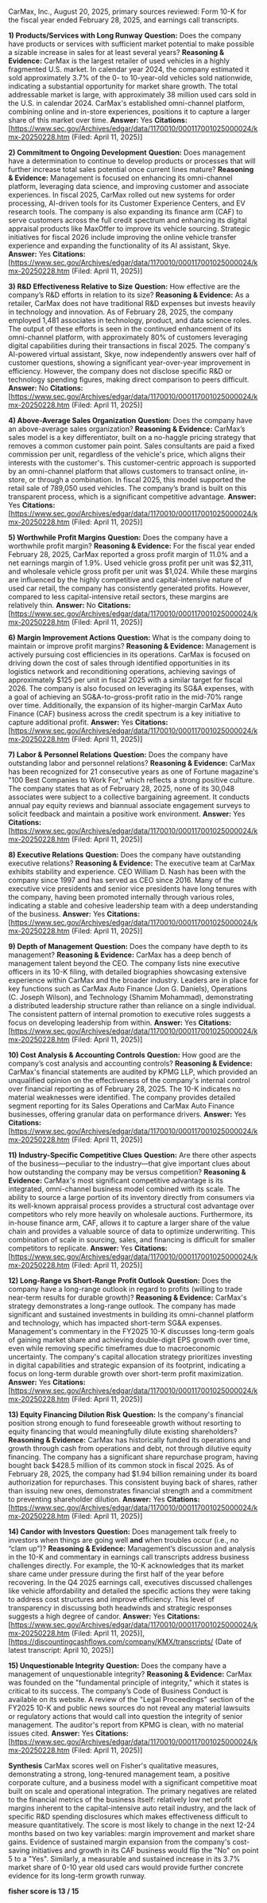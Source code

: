 CarMax, Inc., August 20, 2025, primary sources reviewed: Form 10-K for the fiscal year ended February 28, 2025, and earnings call transcripts.

**1) Products/Services with Long Runway**
**Question:** Does the company have products or services with sufficient market potential to make possible a sizable increase in sales for at least several years?
**Reasoning & Evidence:** CarMax is the largest retailer of used vehicles in a highly fragmented U.S. market. In calendar year 2024, the company estimated it sold approximately 3.7% of the 0- to 10-year-old vehicles sold nationwide, indicating a substantial opportunity for market share growth. The total addressable market is large, with approximately 38 million used cars sold in the U.S. in calendar 2024. CarMax's established omni-channel platform, combining online and in-store experiences, positions it to capture a larger share of this market over time.
**Answer:** Yes
**Citations:** [https://www.sec.gov/Archives/edgar/data/1170010/000117001025000024/kmx-20250228.htm (Filed: April 11, 2025)]

**2) Commitment to Ongoing Development**
**Question:** Does management have a determination to continue to develop products or processes that will further increase total sales potential once current lines mature?
**Reasoning & Evidence:** Management is focused on enhancing its omni-channel platform, leveraging data science, and improving customer and associate experiences. In fiscal 2025, CarMax rolled out new systems for order processing, AI-driven tools for its Customer Experience Centers, and EV research tools. The company is also expanding its finance arm (CAF) to serve customers across the full credit spectrum and enhancing its digital appraisal products like MaxOffer to improve its vehicle sourcing. Strategic initiatives for fiscal 2026 include improving the online vehicle transfer experience and expanding the functionality of its AI assistant, Skye.
**Answer:** Yes
**Citations:** [https://www.sec.gov/Archives/edgar/data/1170010/000117001025000024/kmx-20250228.htm (Filed: April 11, 2025)]

**3) R&D Effectiveness Relative to Size**
**Question:** How effective are the company’s R&D efforts in relation to its size?
**Reasoning & Evidence:** As a retailer, CarMax does not have traditional R&D expenses but invests heavily in technology and innovation. As of February 28, 2025, the company employed 1,481 associates in technology, product, and data science roles. The output of these efforts is seen in the continued enhancement of its omni-channel platform, with approximately 80% of customers leveraging digital capabilities during their transactions in fiscal 2025. The company's AI-powered virtual assistant, Skye, now independently answers over half of customer questions, showing a significant year-over-year improvement in efficiency. However, the company does not disclose specific R&D or technology spending figures, making direct comparison to peers difficult.
**Answer:** No
**Citations:** [https://www.sec.gov/Archives/edgar/data/1170010/000117001025000024/kmx-20250228.htm (Filed: April 11, 2025)]

**4) Above-Average Sales Organization**
**Question:** Does the company have an above-average sales organization?
**Reasoning & Evidence:** CarMax’s sales model is a key differentiator, built on a no-haggle pricing strategy that removes a common customer pain point. Sales consultants are paid a fixed commission per unit, regardless of the vehicle's price, which aligns their interests with the customer's. This customer-centric approach is supported by an omni-channel platform that allows customers to transact online, in-store, or through a combination. In fiscal 2025, this model supported the retail sale of 789,050 used vehicles. The company’s brand is built on this transparent process, which is a significant competitive advantage.
**Answer:** Yes
**Citations:** [https://www.sec.gov/Archives/edgar/data/1170010/000117001025000024/kmx-20250228.htm (Filed: April 11, 2025)]

**5) Worthwhile Profit Margins**
**Question:** Does the company have a worthwhile profit margin?
**Reasoning & Evidence:** For the fiscal year ended February 28, 2025, CarMax reported a gross profit margin of 11.0% and a net earnings margin of 1.9%. Used vehicle gross profit per unit was $2,311, and wholesale vehicle gross profit per unit was $1,024. While these margins are influenced by the highly competitive and capital-intensive nature of used car retail, the company has consistently generated profits. However, compared to less capital-intensive retail sectors, these margins are relatively thin.
**Answer:** No
**Citations:** [https://www.sec.gov/Archives/edgar/data/1170010/000117001025000024/kmx-20250228.htm (Filed: April 11, 2025)]

**6) Margin Improvement Actions**
**Question:** What is the company doing to maintain or improve profit margins?
**Reasoning & Evidence:** Management is actively pursuing cost efficiencies in its operations. CarMax is focused on driving down the cost of sales through identified opportunities in its logistics network and reconditioning operations, achieving savings of approximately $125 per unit in fiscal 2025 with a similar target for fiscal 2026. The company is also focused on leveraging its SG&A expenses, with a goal of achieving an SG&A-to-gross-profit ratio in the mid-70% range over time. Additionally, the expansion of its higher-margin CarMax Auto Finance (CAF) business across the credit spectrum is a key initiative to capture additional profit.
**Answer:** Yes
**Citations:** [https://www.sec.gov/Archives/edgar/data/1170010/000117001025000024/kmx-20250228.htm (Filed: April 11, 2025)]

**7) Labor & Personnel Relations**
**Question:** Does the company have outstanding labor and personnel relations?
**Reasoning & Evidence:** CarMax has been recognized for 21 consecutive years as one of Fortune magazine's "100 Best Companies to Work For," which reflects a strong positive culture. The company states that as of February 28, 2025, none of its 30,048 associates were subject to a collective bargaining agreement. It conducts annual pay equity reviews and biannual associate engagement surveys to solicit feedback and maintain a positive work environment.
**Answer:** Yes
**Citations:** [https://www.sec.gov/Archives/edgar/data/1170010/000117001025000024/kmx-20250228.htm (Filed: April 11, 2025)]

**8) Executive Relations**
**Question:** Does the company have outstanding executive relations?
**Reasoning & Evidence:** The executive team at CarMax exhibits stability and experience. CEO William D. Nash has been with the company since 1997 and has served as CEO since 2016. Many of the executive vice presidents and senior vice presidents have long tenures with the company, having been promoted internally through various roles, indicating a stable and cohesive leadership team with a deep understanding of the business.
**Answer:** Yes
**Citations:** [https://www.sec.gov/Archives/edgar/data/1170010/000117001025000024/kmx-20250228.htm (Filed: April 11, 2025)]

**9) Depth of Management**
**Question:** Does the company have depth to its management?
**Reasoning & Evidence:** CarMax has a deep bench of management talent beyond the CEO. The company lists nine executive officers in its 10-K filing, with detailed biographies showcasing extensive experience within CarMax and the broader industry. Leaders are in place for key functions such as CarMax Auto Finance (Jon G. Daniels), Operations (C. Joseph Wilson), and Technology (Shamim Mohammad), demonstrating a distributed leadership structure rather than reliance on a single individual. The consistent pattern of internal promotion to executive roles suggests a focus on developing leadership from within.
**Answer:** Yes
**Citations:** [https://www.sec.gov/Archives/edgar/data/1170010/000117001025000024/kmx-20250228.htm (Filed: April 11, 2025)]

**10) Cost Analysis & Accounting Controls**
**Question:** How good are the company’s cost analysis and accounting controls?
**Reasoning & Evidence:** CarMax's financial statements are audited by KPMG LLP, which provided an unqualified opinion on the effectiveness of the company's internal control over financial reporting as of February 28, 2025. The 10-K indicates no material weaknesses were identified. The company provides detailed segment reporting for its Sales Operations and CarMax Auto Finance businesses, offering granular data on performance drivers.
**Answer:** Yes
**Citations:** [https://www.sec.gov/Archives/edgar/data/1170010/000117001025000024/kmx-20250228.htm (Filed: April 11, 2025)]

**11) Industry-Specific Competitive Clues**
**Question:** Are there other aspects of the business—peculiar to the industry—that give important clues about how outstanding the company may be versus competition?
**Reasoning & Evidence:** CarMax's most significant competitive advantage is its integrated, omni-channel business model combined with its scale. The ability to source a large portion of its inventory directly from consumers via its well-known appraisal process provides a structural cost advantage over competitors who rely more heavily on wholesale auctions. Furthermore, its in-house finance arm, CAF, allows it to capture a larger share of the value chain and provides a valuable source of data to optimize underwriting. This combination of scale in sourcing, sales, and financing is difficult for smaller competitors to replicate.
**Answer:** Yes
**Citations:** [https://www.sec.gov/Archives/edgar/data/1170010/000117001025000024/kmx-20250228.htm (Filed: April 11, 2025)]

**12) Long-Range vs Short-Range Profit Outlook**
**Question:** Does the company have a long-range outlook in regard to profits (willing to trade near-term results for durable growth)?
**Reasoning & Evidence:** CarMax's strategy demonstrates a long-range outlook. The company has made significant and sustained investments in building its omni-channel platform and technology, which has impacted short-term SG&A expenses. Management's commentary in the FY2025 10-K discusses long-term goals of gaining market share and achieving double-digit EPS growth over time, even while removing specific timeframes due to macroeconomic uncertainty. The company's capital allocation strategy prioritizes investing in digital capabilities and strategic expansion of its footprint, indicating a focus on long-term durable growth over short-term profit maximization.
**Answer:** Yes
**Citations:** [https://www.sec.gov/Archives/edgar/data/1170010/000117001025000024/kmx-20250228.htm (Filed: April 11, 2025)]

**13) Equity Financing Dilution Risk**
**Question:** Is the company's financial position strong enough to fund foreseeable growth without resorting to equity financing that would meaningfully dilute existing shareholders?
**Reasoning & Evidence:** CarMax has historically funded its operations and growth through cash from operations and debt, not through dilutive equity financing. The company has a significant share repurchase program, having bought back $428.5 million of its common stock in fiscal 2025. As of February 28, 2025, the company had $1.94 billion remaining under its board authorization for repurchases. This consistent buying back of shares, rather than issuing new ones, demonstrates financial strength and a commitment to preventing shareholder dilution.
**Answer:** Yes
**Citations:** [https://www.sec.gov/Archives/edgar/data/1170010/000117001025000024/kmx-20250228.htm (Filed: April 11, 2025)]

**14) Candor with Investors**
**Question:** Does management talk freely to investors when things are going well **and** when troubles occur (i.e., no “clam up”)?
**Reasoning & Evidence:** Management’s discussion and analysis in the 10-K and commentary in earnings call transcripts address business challenges directly. For example, the 10-K acknowledges that its market share came under pressure during the first half of the year before recovering. In the Q4 2025 earnings call, executives discussed challenges like vehicle affordability and detailed the specific actions they were taking to address cost structures and improve efficiency. This level of transparency in discussing both headwinds and strategic responses suggests a high degree of candor.
**Answer:** Yes
**Citations:** [https://www.sec.gov/Archives/edgar/data/1170010/000117001025000024/kmx-20250228.htm (Filed: April 11, 2025)], [https://discountingcashflows.com/company/KMX/transcripts/ (Date of latest transcript: April 10, 2025)]

**15) Unquestionable Integrity**
**Question:** Does the company have a management of unquestionable integrity?
**Reasoning & Evidence:** CarMax was founded on the "fundamental principle of integrity," which it states is critical to its success. The company’s Code of Business Conduct is available on its website. A review of the "Legal Proceedings" section of the FY2025 10-K and public news sources do not reveal any material lawsuits or regulatory actions that would call into question the integrity of senior management. The auditor's report from KPMG is clean, with no material issues cited.
**Answer:** Yes
**Citations:** [https://www.sec.gov/Archives/edgar/data/1170010/000117001025000024/kmx-20250228.htm (Filed: April 11, 2025)]

**Synthesis**
CarMax scores well on Fisher's qualitative measures, demonstrating a strong, long-tenured management team, a positive corporate culture, and a business model with a significant competitive moat built on scale and operational integration. The primary negatives are related to the financial metrics of the business itself: relatively low net profit margins inherent to the capital-intensive auto retail industry, and the lack of specific R&D spending disclosures which makes effectiveness difficult to measure quantitatively. The score is most likely to change in the next 12-24 months based on two key variables: margin improvement and market share gains. Evidence of sustained margin expansion from the company's cost-saving initiatives and growth in its CAF business would flip the "No" on point 5 to a "Yes". Similarly, a measurable and sustained increase in its 3.7% market share of 0-10 year old used cars would provide further concrete evidence for its long-term growth runway.

**fisher score is 13 / 15**
